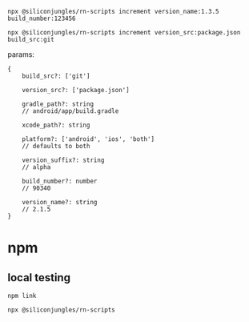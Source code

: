     npx @siliconjungles/rn-scripts increment version_name:1.3.5 build_number:123456
    
    npx @siliconjungles/rn-scripts increment version_src:package.json build_src:git
    
params:
    
    {
        build_src?: ['git']
        
        version_src?: ['package.json']
        
        gradle_path?: string 
        // android/app/build.gradle
        
        xcode_path?: string
        
        platform?: ['android', 'ios', 'both'] 
        // defaults to both
        
        version_suffix?: string 
        // alpha
        
        build_number?: number 
        // 90340
        
        version_name?: string 
        // 2.1.5
    }


# npm

## local testing

    npm link
    
    npx @siliconjungles/rn-scripts
